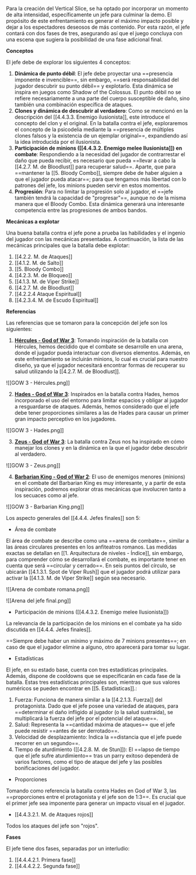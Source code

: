 Para la creación del Vertical Slice, se ha optado por incorporar un momento de alta intensidad, específicamente un jefe para culminar la demo. El propósito de este enfrentamiento es generar el máximo impacto posible y dejar a los espectadores deseosos de más contenido. Por esta razón, el jefe contará con dos fases de tres, asegurando así que el juego concluya con una escena que sugiera la posibilidad de una fase adicional final.

**Conceptos** 

El jefe debe de explorar los siguientes 4 conceptos:

1. **Dinámica de punto débil**: El jefe debe proyectar una ==presencia imponente e invencible==, sin embargo, ==será responsabilidad del jugador descubrir su punto débil== y explotarlo. Esta dinámica se inspira en juegos como Shadow of the Colossus. El punto débil no se refiere necesariamente a una parte del cuerpo susceptible de daño, sino también una combinación específica de ataques.
2. **Clones y dinámica de descubrir al verdadero**: Como se mencionó en la descripción del [[4.4.3.3. Enemigo ilusionista]], este introduce el concepto del clon y el original. En la batalla contra el jefe, exploraremos el concepto de la psicodelia mediante la ==presencia de múltiples clones falsos y la existencia de un ejemplar original==, expandiendo así la idea introducida por el ilusionista.
3. **Participación de minions ([[4.4.3.2. Enemigo melee Ilusionista]]) en combate**: Respondiendo a la necesidad del jugador de contrarrestar el daño que pueda recibir, es necesario que pueda ==llevar a cabo la [[4.2.7. M. de Bloodlust]] para recuperar salud==. Aparte, que para ==mantener la [[5. Bloody Combo]], siempre debe de haber alguien a que el jugador pueda atacar==; para que tengamos más libertad con lo patrones del jefe, los minions pueden servir en estos momentos.
4. **Progresión**: Para no limitar la progresión solo al jugador, el ==jefe también tendrá la capacidad de "progresar"==, aunque no de la misma manera que el Bloody Combo. Esta dinámica generará una interesante competencia entre las progresiones de ambos bandos.

**Mecánicas a explotar**

Una buena batalla contra el jefe pone a prueba las habilidades y el ingenio del jugador con las mecánicas presentadas. A continuación, la lista de las mecánicas principales que la batalla debe explotar:

1. [[4.2.2. M. de Ataques]]
2. [[4.1.2. M. de Salto]]
3. [[5. Bloody Combo]]
4. [[4.2.3. M. de Bloqueo]]
5. [[4.1.3. M. de Viper Strike]]
6. [[4.2.7. M. de Bloodlust]]
7. [[4.2.2.4 Ataque Espiritual]]
8. [[4.2.3.4. M. de Escudo Espiritual]]

**Referencias**

Las referencias que se tomaron para la concepción del jefe son los siguientes:

1. **[Hércules - God of War 3](https://youtu.be/h0ME1F8xt5E?si=saPLGved3Z95-GJ_&t=2820)**: Tomando inspiración de la batalla con Hércules, hemos decidido que el combate se desarrolle en una arena, donde el jugador pueda interactuar con diversos elementos. Además, en este enfrentamiento se incluirán minions, lo cual es crucial para nuestro diseño, ya que el jugador necesitará encontrar formas de recuperar su salud utilizando la [[4.2.7. M. de Bloodlust]].

![[GOW 3 - Hércules.png]]

2. **[Hades - God of War 3](https://youtu.be/h0ME1F8xt5E?si=KaC5oWg39sWBj3lw&t=1110)**: Inspirados en la batalla contra Hades, hemos incorporado el uso del entorno para limitar espacios y obligar al jugador a resguardarse de ataques. Además, hemos considerado que el jefe debe tener proporciones similares a las de Hades para causar un primer gran impacto perceptivo en los jugadores.

![[GOW 3 - Hades.png]]

3. **[Zeus - God of War 3](https://youtu.be/h0ME1F8xt5E?si=P7AtrROyRGI3cvrq&t=5218)**: La batalla contra Zeus nos ha inspirado en cómo manejar los clones y en la dinámica en la que el jugador debe descubrir al verdadero.

![[GOW 3 - Zeus.png]]

4. **[Barbarian King - God of War 2](https://youtu.be/4vkG25xacPI?si=4MsaAjc6dlcSReC5&t=1560)**: El uso de enemigos menores (minions) en el combate del Barbarian King es muy interesante, y a partir de esta inspiración, podremos explorar otras mecánicas que involucren tanto a los secuaces como al jefe.

![[GOW 3 - Barbarian King.png]]

Los aspecto generales del [[4.4.4. Jefes finales]] son 5:

* Área de combate

El área de combate se describe como una ==arena de combate==, similar a las áreas circulares presentes en los anfiteatros romanos. Las medidas exactas se detallan en [[1. Arquitectura de niveles - Índice]], sin embargo, para comprender cómo se desarrollará el combate, es importante tener en cuenta que será ==circular y cerrado==. En seis puntos del círculo, se ubicarán [[4.1.3.1. Spot de Viper Rush]] que el jugador podrá utilizar para activar la [[4.1.3. M. de Viper Strike]] según sea necesario.

![[Arena de combate romana.png]]

![[Arena del jefe final.png]]

* Participación de minions ([[4.4.3.2. Enemigo melee Ilusionista]])

La relevancia de la participación de los minions en el combate ya ha sido discutida en [[4.4.4. Jefes finales]].

==Siempre debe haber un mínimo y máximo de 7 minions presentes==; en caso de que el jugador elimine a alguno, otro aparecerá para tomar su lugar. 

* Estadísticas

El jefe, en su estado base, cuenta con tres estadísticas principales. Además, dispone de cooldowns que se especificarán en cada fase de la batalla. Estas tres estadísticas principales son, mientras que sus valores numéricos se pueden encontrar en [[5. Estadísticas]].:

1. Fuerza: Funciona de manera similar a la [[4.2.1.3. Fuerza]] del protagonista. Dado que el jefe posee una variedad de ataques, para ==determinar el daño infligido al jugador (o la salud sustraída), se multiplicará la fuerza del jefe por el potencial del ataque==.
2. Salud: Representa la ==cantidad máxima de ataques== que el jefe puede resistir ==antes de ser derrotado==.
3. Velocidad de desplazamiento: Indica la ==distancia que el jefe puede recorrer en un segundo==.
4. Tiempo de aturdimiento ([[4.2.8. M. de Stun]]): El ==lapso de tiempo que el jefe sufre aturdimiento== tras un parry exitoso dependerá de varios factores, como el tipo de ataque del jefe y las posibles bonificaciones del jugador.

* Proporciones

Tomando como referencia la batalla contra Hades en God of War 3, las ==proporciones entre el protagonista y el jefe son de 1:3==. Es crucial que el primer jefe sea imponente para generar un impacto visual en el jugador.

* [[4.4.3.2.1. M. de Ataques rojos]]

Todos los ataques del jefe son "rojos". 

**Fases**

El jefe tiene dos fases, separadas por un interludio:

1. [[4.4.4.2.1. Primera fase]]
2. [[4.4.4.2.2. Segunda fase]]